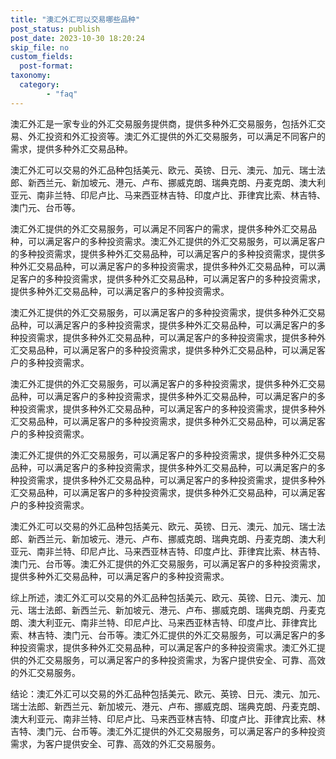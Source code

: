 ```yaml
---
title: "澳汇外汇可以交易哪些品种"
post_status: publish
post_date: 2023-10-30 18:20:24
skip_file: no
custom_fields: 
  post-format: 
taxonomy:
  category:
        - "faq"
---
```


澳汇外汇是一家专业的外汇交易服务提供商，提供多种外汇交易服务，包括外汇交易、外汇投资和外汇投资等。澳汇外汇提供的外汇交易服务，可以满足不同客户的需求，提供多种外汇交易品种。

澳汇外汇可以交易的外汇品种包括美元、欧元、英镑、日元、澳元、加元、瑞士法郎、新西兰元、新加坡元、港元、卢布、挪威克朗、瑞典克朗、丹麦克朗、澳大利亚元、南非兰特、印尼卢比、马来西亚林吉特、印度卢比、菲律宾比索、林吉特、澳门元、台币等。

澳汇外汇提供的外汇交易服务，可以满足不同客户的需求，提供多种外汇交易品种，可以满足客户的多种投资需求。澳汇外汇提供的外汇交易服务，可以满足客户的多种投资需求，提供多种外汇交易品种，可以满足客户的多种投资需求，提供多种外汇交易品种，可以满足客户的多种投资需求，提供多种外汇交易品种，可以满足客户的多种投资需求，提供多种外汇交易品种，可以满足客户的多种投资需求，提供多种外汇交易品种，可以满足客户的多种投资需求。

澳汇外汇提供的外汇交易服务，可以满足客户的多种投资需求，提供多种外汇交易品种，可以满足客户的多种投资需求，提供多种外汇交易品种，可以满足客户的多种投资需求，提供多种外汇交易品种，可以满足客户的多种投资需求，提供多种外汇交易品种，可以满足客户的多种投资需求，提供多种外汇交易品种，可以满足客户的多种投资需求。

澳汇外汇提供的外汇交易服务，可以满足客户的多种投资需求，提供多种外汇交易品种，可以满足客户的多种投资需求，提供多种外汇交易品种，可以满足客户的多种投资需求，提供多种外汇交易品种，可以满足客户的多种投资需求，提供多种外汇交易品种，可以满足客户的多种投资需求，提供多种外汇交易品种，可以满足客户的多种投资需求。

澳汇外汇提供的外汇交易服务，可以满足客户的多种投资需求，提供多种外汇交易品种，可以满足客户的多种投资需求，提供多种外汇交易品种，可以满足客户的多种投资需求，提供多种外汇交易品种，可以满足客户的多种投资需求，提供多种外汇交易品种，可以满足客户的多种投资需求，提供多种外汇交易品种，可以满足客户的多种投资需求。

澳汇外汇可以交易的外汇品种包括美元、欧元、英镑、日元、澳元、加元、瑞士法郎、新西兰元、新加坡元、港元、卢布、挪威克朗、瑞典克朗、丹麦克朗、澳大利亚元、南非兰特、印尼卢比、马来西亚林吉特、印度卢比、菲律宾比索、林吉特、澳门元、台币等。澳汇外汇提供的外汇交易服务，可以满足客户的多种投资需求，提供多种外汇交易品种，可以满足客户的多种投资需求。

综上所述，澳汇外汇可以交易的外汇品种包括美元、欧元、英镑、日元、澳元、加元、瑞士法郎、新西兰元、新加坡元、港元、卢布、挪威克朗、瑞典克朗、丹麦克朗、澳大利亚元、南非兰特、印尼卢比、马来西亚林吉特、印度卢比、菲律宾比索、林吉特、澳门元、台币等。澳汇外汇提供的外汇交易服务，可以满足客户的多种投资需求，提供多种外汇交易品种，可以满足客户的多种投资需求。澳汇外汇提供的外汇交易服务，可以满足客户的多种投资需求，为客户提供安全、可靠、高效的外汇交易服务。

结论：澳汇外汇可以交易的外汇品种包括美元、欧元、英镑、日元、澳元、加元、瑞士法郎、新西兰元、新加坡元、港元、卢布、挪威克朗、瑞典克朗、丹麦克朗、澳大利亚元、南非兰特、印尼卢比、马来西亚林吉特、印度卢比、菲律宾比索、林吉特、澳门元、台币等。澳汇外汇提供的外汇交易服务，可以满足客户的多种投资需求，为客户提供安全、可靠、高效的外汇交易服务。
